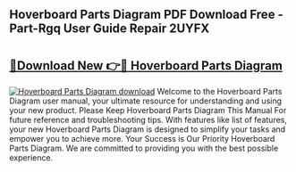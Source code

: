 ## Hoverboard Parts Diagram PDF Download Free - Part-Rgq User Guide Repair 2UYFX

# <h2><a href="http://dfs97xb.blite.top/?on=Hoverboard+Parts+Diagram">🔗Download New 👉🔴 Hoverboard Parts Diagram</a></h2>

[![Hoverboard Parts Diagram download](https://i.imgur.com/lujVjoI.png)](http://dfs97xb.blite.top/?on=Hoverboard+Parts+Diagram)
Welcome to the Hoverboard Parts Diagram user manual, your ultimate resource for understanding and using your new product. Please Keep Hoverboard Parts Diagram This Manual For future reference and troubleshooting tips. With features like list of features, your new Hoverboard Parts Diagram is designed to simplify your tasks and empower you to achieve more. Your Success is Our Priority Hoverboard Parts Diagram. We are committed to providing you with the best possible experience.
